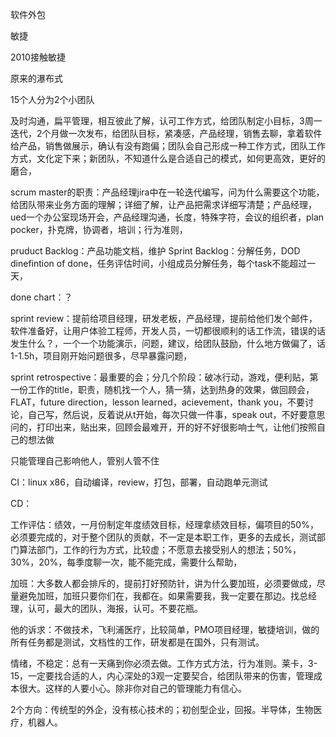 软件外包

敏捷

2010接触敏捷

原来的瀑布式

15个人分为2个小团队

及时沟通，扁平管理，相互彼此了解，认可工作方式，给团队制定小目标，3周一迭代，2个月做一次发布，给团队目标，紧凑感，产品经理，销售去聊，拿着软件给产品，销售做展示，确认有没有跑偏；团队会自己形成一种工作方式，团队工作方式，文化定下来；新团队，不知道什么是合适自己的模式，如何更高效，更好的磨合，

scrum master的职责：产品经理jira中在一轮迭代编写，问为什么需要这个功能，给团队带来业务方面的理解；详细了解，让产品把需求详细写清楚；产品经理，ued一个办公室现场开会，产品经理沟通，长度，特殊字符，会议的组织者，plan pocker，扑克牌，协调者，培训；行为准则，

pruduct Backlog：产品功能文档，维护
Sprint Backlog：分解任务，DOD dinefintion of done，任务评估时间，小组成员分解任务，每个task不能超过一天，

done chart：？

sprint review：提前给项目经理，研发老板，产品经理，提前给他们发个邮件，软件准备好，让用户体验工程师，开发人员，一切都很顺利的话工作流，错误的话发生什么？，一个一个功能演示，问题，建议，给团队鼓励，什么地方做偏了，话1-1.5h，项目刚开始问题很多，尽早暴露问题，

sprint retrospective：最重要的会；分几个阶段：破冰行动，游戏，便利贴，第一份工作的title，职责，随机找一个人，猜一猜，达到热身的效果，做回顾会，FLAT，future direction，lesson learned，acievement，thank you，不要讨论，自己写，然后说，反着说从t开始，每次只做一件事，speak out，不好要意思问的，打印出来，贴出来，回顾会最难开，开的好不好很影响士气，让他们按照自己的想法做

只能管理自己影响他人，管别人管不住

CI：linux x86，自动编译，review，打包，部署，自动跑单元测试

CD：

工作评估：绩效，一月份制定年度绩效目标，经理拿绩效目标，偏项目的50%，必须要完成的，对于整个团队的贡献，不一定是本职工作，更多的去成长，测试部门算法部门，工作的行为方式，比较虚；不愿意去接受别人的想法；50%，30%，20%，每季度聊一次，能不能完成，需要什么帮助，

加班：大多数人都会排斥的，提前打好预防针，讲为什么要加班，必须要做成，尽量避免加班，加班只要你们在，我都在。如果需要我，我一定要在那边。找总经理，认可，最大的团队，海报，认可。不要花瓶。

他的诉求：不做技术，飞利浦医疗，比较简单，PMO项目经理，敏捷培训，做的所有任务都是测试，文档性的工作，研发都是在国外，只有测试。

情绪，不稳定：总有一天痛到你必须去做。工作方式方法，行为准则。莱卡，3-15，一定要找合适的人，内心深处的3观一定要契合，给团队带来的伤害，管理成本很大。这样的人要小心。除非你对自己的管理能力有信心。

2个方向：传统型的外企，没有核心技术的；初创型企业，回报。半导体，生物医疗，机器人。